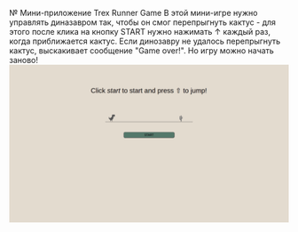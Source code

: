 № Мини-приложение Trex Runner Game
В этой мини-игре нужно управлять диназавром так, чтобы он смог перепрыгнуть кактус - для этого после клика на кнопку START нужно нажимать ↑ каждый раз, когда приближается кактус. Если динозавру не удалось перепрыгнуть кактус, выскакивает сообщение "Game over!". Но игру можно начать заново!
![trexRunnerGame](images/trexGame.gif)
